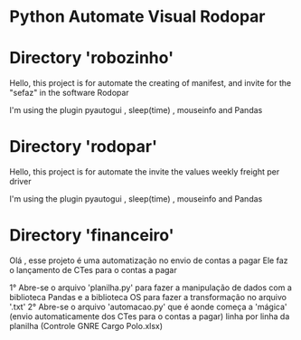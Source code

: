# Python Automate Visual Rodopar

# Directory 'robozinho'

Hello, this project is for automate the creating of manifest, and invite for the "sefaz" in the software Rodopar

I'm using the plugin pyautogui , sleep(time) , mouseinfo and Pandas

# Directory 'rodopar'

Hello, this project is for automate the invite the values weekly freight per driver

I'm using the plugin pyautogui , sleep(time) , mouseinfo and Pandas

# Directory 'financeiro'

Olá , esse projeto é uma automatização no envio de contas a pagar
Ele faz o lançamento de CTes para o contas a pagar

1° Abre-se o arquivo 'planilha.py' para fazer a manipulação de dados com a biblioteca Pandas e a biblioteca OS para fazer a transformação no arquivo '.txt'
2° Abre-se o arquivo 'automacao.py' que é aonde começa a 'mágica' (envio automaticamente dos CTes para o contas a pagar) linha por linha da planilha (Controle GNRE Cargo Polo.xlsx)
